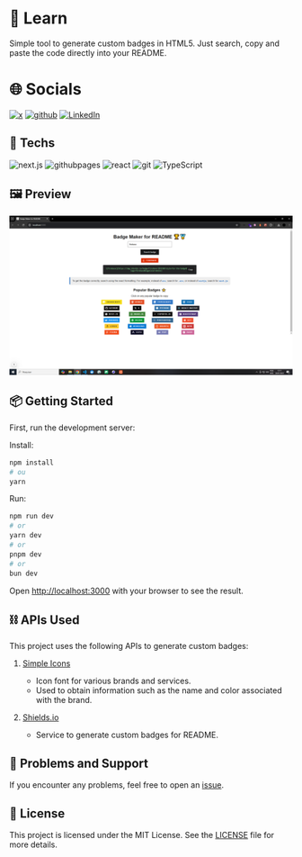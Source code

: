 # 📄 Learn
Simple tool to generate custom badges in HTML5. Just search, copy and paste the code directly into your README.

# 🌐 Socials
[![x](https://img.shields.io/badge/x-000000?style=for-the-badge&logo=x&logoColor=white)](https://twitter.com/t_h_e_u) [![github](https://img.shields.io/badge/github-181717?style=for-the-badge&logo=github&logoColor=white)](https://t-heu.github.io/) [![LinkedIn](https://img.shields.io/badge/LinkedIn-0A66C2?style=for-the-badge&logo=LinkedIn&logoColor=white)](https://www.linkedin.com/in/matheusgbatista/)

## 🚀 Techs
![next.js](https://img.shields.io/badge/next.js-000000?style=for-the-badge&logo=next.js&logoColor=white) ![githubpages](https://img.shields.io/badge/githubpages-000000?style=for-the-badge&logo=githubpages&logoColor=white) ![react](https://img.shields.io/badge/react-61DAFB?style=for-the-badge&logo=react&logoColor=white) ![git](https://img.shields.io/badge/git-F05032?style=for-the-badge&logo=git&logoColor=white) ![TypeScript](https://img.shields.io/badge/TypeScript-3178C6?style=for-the-badge&logo=TypeScript&logoColor=white)

## 🖼️ Preview
![alt text](docs/preview.png "Scree Home")

## 📦 Getting Started

First, run the development server:

Install:
```bash
npm install
# ou
yarn
```

Run:
```bash
npm run dev
# or
yarn dev
# or
pnpm dev
# or
bun dev
```

Open [http://localhost:3000](http://localhost:3000) with your browser to see the result.

## ⛓️ APIs Used

This project uses the following APIs to generate custom badges:

1. [Simple Icons](https://cdn.jsdelivr.net/npm/simple-icons@latest/_data/simple-icons.json)  
   - Icon font for various brands and services.
   - Used to obtain information such as the name and color associated with the brand.

2. [Shields.io](https://shields.io/)  
    - Service to generate custom badges for README.

## 🐛 Problems and Support

If you encounter any problems, feel free to open an [issue](https://github.com/t-heu/badge-generator/issues).

## 📄 License
This project is licensed under the MIT License. See the [LICENSE](LICENSE) file for more details.
